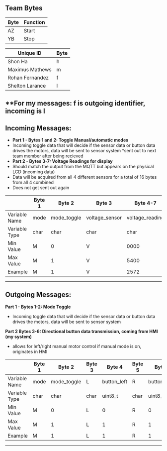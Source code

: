 
## Team Bytes
| Byte | Function |
|----|-------|
| AZ | Start |
| YB | Stop  |

| Unique ID | Byte |
|-----|-----|
|Shon Ha| h |
|Maximus Mathews|m|
|Rohan Fernandez|f|
|Shelton Larance|l|

**For my messages: f is outgoing identifier, incoming is l
---------------------
## Incoming Messages:

* **Part 1 - Bytes 1 and 2: Toggle Manual/automatic modes**
* Incoming toggle data that will decide if the sensor data or button data drives the motors, data will be sent to sensor system
*sent out to next team member after being recieved
* **Part 2 - Bytes 3-7: Voltage Readings for display** 
* Should match the output from the MQTT but appears on the physical LCD (incoming data)
* Data will be acquired from all 4 different sensors for a total of 16 bytes from all 4 combined
* Does not get sent out again

|                |  Byte 1        | Byte 2          | Byte 3         | Byte 4-7        |
|--------------- |--------------- |--------------- |----------------|-----------------|
| Variable Name  | mode           | mode_toggle    | voltage_sensor | voltage_reading |
| Variable Type  | char           | char           | char           |  char           |
| Min Value      | M              | 0              | V              | 0000            |
| Max Value      | M              | 1              | V              | 5400            |
| Example        | M              | 1              | V              | 2572            |

----------------------
## Outgoing Messages:

**Part 1 - Bytes 1-2: Mode Toggle**
* Incoming toggle data that will decide if the sensor data or button data drives the motors, data will be sent to sensor system
  
**Part 2 Bytes 3-6: Directional button data transmission, coming from HMI (my system)**
* allows for left/right manual motor control if manual mode is on, originates in HMI
  


|               | Byte 1    | Byte 2      | Byte 3      | Byte 4       | Byte 5    |  Byte 6 |
|---------------|---------- |---------- |-------------|--------------|-----------|---------|
| Variable Name | mode      |  mode_toggle         | L        | button_left |   R     | button_right|
| Variable Type | char      |   char             |  char    | uint8_t      | char        |  uint8_t |
| Min Value     | M         |   0          | L          | 0            | R         |  0       |
| Max Value     | M         |   1         | L          | 1            | R         |  1       |
| Example       | M         |   1           | L          | 1            | R         |  1       |

----------------
